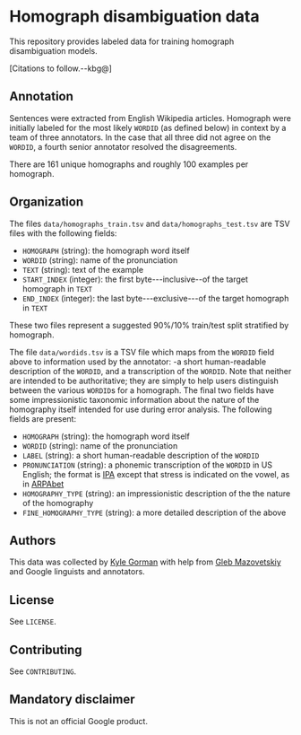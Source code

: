 # Homograph disambiguation data

This repository provides labeled data for training homograph disambiguation
models.

[Citations to follow.--kbg@]

## Annotation

Sentences were extracted from English Wikipedia articles. Homograph were
initially labeled for the most likely `WORDID` (as defined below) in context by
a team of three annotators. In the case that all three did not agree on the
`WORDID`, a fourth senior annotator resolved the disagreements.

There are 161 unique homographs and roughly 100 examples per homograph.

## Organization

The files `data/homographs_train.tsv` and `data/homographs_test.tsv` are TSV
files with the following fields:

* `HOMOGRAPH` (string): the homograph word itself
* `WORDID` (string): name of the pronunciation
* `TEXT` (string): text of the example
* `START_INDEX` (integer): the first byte---inclusive--of the target homograph
   in `TEXT`
* `END_INDEX` (integer): the last byte---exclusive---of the target homograph
   in `TEXT`

These two files represent a suggested 90%/10% train/test split stratified by
homograph.

The file `data/wordids.tsv` is a TSV file which maps from the `WORDID` field
above to information used by the annotator: -a short human-readable description
of the `WORDID`, and a transcription of the `WORDID`. Note that neither are 
intended to be authoritative; they are simply to help users distinguish between
the various `WORDID`s for a homograph. The final two fields have some
impressionistic taxonomic information about the nature of the homography itself
intended for use during error analysis. The following fields are present:

* `HOMOGRAPH` (string): the homograph word itself
* `WORDID` (string): name of the pronunciation
* `LABEL` (string): a short human-readable description of the `WORDID`
* `PRONUNCIATION` (string): a phonemic transcription of the `WORDID` in US
  English; the format is
  [IPA](https://en.wikipedia.org/wiki/International_Phonetic_Alphabet) except
  that stress is indicated on the vowel, as in
  [ARPAbet](https://en.wikipedia.org/wiki/ARPABET)
* `HOMOGRAPHY_TYPE` (string): an impressionistic description of the the nature
  of the homography
* `FINE_HOMOGRAPHY_TYPE` (string): a more detailed description of the above

## Authors

This data was collected by [Kyle Gorman](mailto:kbg@google.com) with help from
[Gleb Mazovetskiy](mailto:glebm@google.com) and Google linguists and annotators.

## License

See `LICENSE`.

## Contributing

See `CONTRIBUTING`.

## Mandatory disclaimer

This is not an official Google product.
